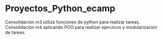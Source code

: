 # Proyectos_Python_ecamp

Consolidación m3 utiliza funciones de python para realizar tareas.
Consolidación m4 aplicando POO para realizar ejerciicos y modularización de tareas.
